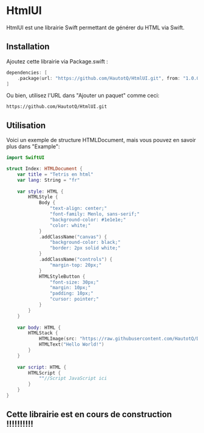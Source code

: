# HtmlUI

HtmlUI est une librairie Swift permettant de générer du HTML via Swift.

## Installation

Ajoutez cette librairie via Package.swift :

```swift
dependencies: [
    .package(url: "https://github.com/HautotQ/HtmlUI.git", from: "1.0.0")
]
```

Ou bien, utilisez l'URL dans "Ajouter un paquet" comme ceci:

```plain text
https://github.com/HautotQ/HtmlUI.git
```

## Utilisation

Voici un exemple de structure HTMLDocument, mais vous pouvez en savoir plus dans "Example":

```swift
import SwiftUI

struct Index: HTMLDocument {
    var title = "Tetris en html"
    var lang: String = "fr"
    
    var style: HTML {
        HTMLStyle {
            Body {
                "text-align: center;"
                "font-family: Menlo, sans-serif;"
                "background-color: #1e1e1e;"
                "color: white;"
            }
            .addClassName("canvas") {
                "background-color: black;"
                "border: 2px solid white;"
            }
            .addClassName("controls") {
                "margin-top: 20px;"
            }
            HTMLStyleButton {
                "font-size: 30px;"
                "margin: 10px;"
                "padding: 10px;"
                "cursor: pointer;"
            }
        }
    }
    
    var body: HTML {
        HTMLStack {
            HTMLImage(src: "https://raw.githubusercontent.com/HautotQ/Database_for_HtmlUI/refs/heads/main/IMG_2947.webp?token=GHSAT0AAAAAADAUQINXDYL6QSEAVXX2MSLKZ6YKQRQ")
            HTMLText("Hello World!")
        }
    }
    
    var script: HTML {
        HTMLScript {
            ""//Script JavaScript ici
        }
    }
}
```
## Cette librairie est en cours de construction !!!!!!!!!!
